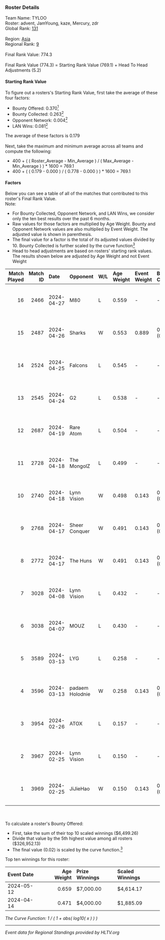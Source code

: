### Roster Details<br />
Team Name: TYLOO<br />
Roster: advent, JamYoung, kaze, Mercury, zdr<br />
Global Rank: [131](../standings_global.md)<br />
<br />
Region: [Asia]( ../standings_asia.md)<br />
Regional Rank: [9]( ../standings_asia.md)<br />
<br />
Final Rank Value:  774.3<br />
<br />
Final Rank Value (774.3) = Starting Rank Value (769.1) + Head To Head Adjustments (5.2)<br />

#### Starting Rank Value<br />
To figure out a rosters's Starting Rank Value, first take the average of these four factors:<br />
- Bounty Offered: 0.370[<sup>1</sup>](#table2)
- Bounty Collected: 0.263[<sup>2</sup>](#table1)
- Opponent Network: 0.004[<sup>2</sup>](#table1)
- LAN Wins: 0.081[<sup>2</sup>](#table1)

The average of these factors is 0.179<br />
<br />
Next, take the maximum and minimum average across all teams and compute the following:<br />
- 400 + ( ( Roster_Average - Min_Average ) / ( Max_Average - Min_Average ) ) * 1600 = 769.1
- 400 + ( ( 0.179 - 0.000 ) / ( 0.778 - 0.000 ) ) * 1600 = 769.1


#### Factors<br />
Below you can see a table of all of the matches that contributed to this roster's Final Rank Value.<br />
Note:<br />

- For Bounty Collected, Opponent Network, and LAN Wins, we consider only the ten best results over the past 6 months.
- Raw values for those factors are multiplied by Age Weight. Bounty and Opponent Network values are also multiplied by Event Weight. The adjusted value is shown in parenthesis.
- The final value for a factor is the total of its adjusted values divided by 10. Bounty Collected is further scaled by the curve function[<sup>3</sup>](#curveFunction)
- Head to head adjustments are based on rosters' starting rank values. The results shown below are adjusted by Age Weight and not Event Weight
<span id="table1"></span><br />


| Match Played | Match ID | Date       | Opponent        | W/L | Age Weight | Event Weight | Bounty Collected | Opponent Network | LAN Wins  | H2H Adj. | Roster                                  |
| -: | -: | :- | :- | :- | :- | :- | :- | :- | :- | -: | :- |
|           16 |     2466 | 2024-04-27 | M80             | L   | 0.559      | -            | -                | -                | -         |    -1.09 | advent, JamYoung, kaze, Mercury, zdr    |
|           15 |     2487 | 2024-04-26 | Sharks          | W   | 0.553      | 0.889        | 0.020 (0.010)    | 0.054 (0.026)    | 1 (0.553) |     9.06 | advent, JamYoung, kaze, Mercury, zdr    |
|           14 |     2524 | 2024-04-25 | Falcons         | L   | 0.545      | -            | -                | -                | -         |    -0.40 | advent, JamYoung, kaze, Mercury, zdr    |
|           13 |     2545 | 2024-04-24 | G2              | L   | 0.538      | -            | -                | -                | -         |    -0.02 | advent, JamYoung, kaze, Mercury, zdr    |
|           12 |     2687 | 2024-04-19 | Rare Atom       | L   | 0.504      | -            | -                | -                | -         |   -10.49 | advent, JamYoung, kaze, Mercury, zdr    |
|           11 |     2728 | 2024-04-18 | The MongolZ     | L   | 0.499      | -            | -                | -                | -         |    -0.03 | advent, JamYoung, kaze, Mercury, zdr    |
|           10 |     2740 | 2024-04-18 | Lynn Vision     | W   | 0.498      | 0.143        | 0.080 (0.006)    | 0.156 (0.011)    | 0 (0.000) |    12.39 | advent, JamYoung, kaze, Mercury, zdr    |
|            9 |     2768 | 2024-04-17 | Sheer Conquer   | W   | 0.491      | 0.143        | 0.000 (0.000)    | 0.019 (0.001)    | 0 (0.000) |     2.84 | advent, JamYoung, kaze, Mercury, zdr    |
|            8 |     2772 | 2024-04-17 | The Huns        | W   | 0.491      | 0.143        | 0.000 (0.000)    | 0.003 (0.000)    | 0 (0.000) |     1.80 | advent, JamYoung, kaze, Mercury, zdr    |
|            7 |     3028 | 2024-04-08 | Lynn Vision     | L   | 0.432      | -            | -                | -                | -         |    -2.77 | advent, JamYoung, kaze, Mercury, zdr    |
|            6 |     3038 | 2024-04-07 | MOUZ            | L   | 0.430      | -            | -                | -                | -         |    -0.03 | advent, JamYoung, kaze, Mercury, zdr    |
|            5 |     3589 | 2024-03-13 | LYG             | L   | 0.258      | -            | -                | -                | -         |    -4.71 | advent, JamYoung, lyrics3, Mercury, zdr |
|            4 |     3596 | 2024-03-13 | padaem Holodnie | W   | 0.258      | 0.143        | 0.000 (0.000)    | 0.000 (0.000)    | 0 (0.000) |     0.92 | advent, JamYoung, lyrics3, Mercury, zdr |
|            3 |     3954 | 2024-02-26 | ATOX            | L   | 0.157      | -            | -                | -                | -         |    -1.77 | advent, aumaN, JamYoung, kaze, Mercury  |
|            2 |     3967 | 2024-02-25 | Lynn Vision     | L   | 0.150      | -            | -                | -                | -         |    -1.06 | advent, aumaN, JamYoung, kaze, Mercury  |
|            1 |     3969 | 2024-02-25 | JiJieHao        | W   | 0.150      | 0.143        | 0.000 (0.000)    | 0.006 (0.000)    | 1 (0.150) |     0.56 | advent, aumaN, JamYoung, kaze, Mercury  |

<br />
<span id="table2"></span><br />
To calculate a roster's Bounty Offered:<br />

- First, take the sum of their top 10 scaled winnings ($6,499.26)
- Divide that value by the 5th highest value among all rosters ($326,952.13)
- The final value (0.02) is scaled by the curve function.[<sup>3</sup>](#curveFunction)

Top ten winnings for this roster:<br />

| Event Date | Age Weight | Prize Winnings | Scaled Winnings |
| :- | -: | :- | :- |
| 2024-05-12 |      0.659 | $7,000.00      | $4,614.17       |
| 2024-04-14 |      0.471 | $4,000.00      | $1,885.09       |


<span id="curveFunction"></span>_The Curve Function: 1 / ( 1 + abs( log10( x ) ) )_<br />

---
_Event data for Regional Standings provided by HLTV.org_<br />
